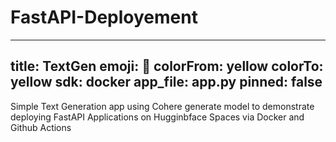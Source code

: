 # FastAPI-Deployement

---
title: TextGen
emoji: 📝
colorFrom: yellow
colorTo: yellow
sdk: docker
app_file: app.py
pinned: false
---

Simple Text Generation app using Cohere generate model to demonstrate deploying FastAPI Applications on Hugginbface Spaces via Docker and Github Actions